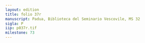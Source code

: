 ```yaml
---
layout: edition
title: folio 37r
manuscript: Padua, Biblioteca del Seminario Vescovile, MS 32
sigla: P
iip: p037r.tif
milestone: 73
---
```

